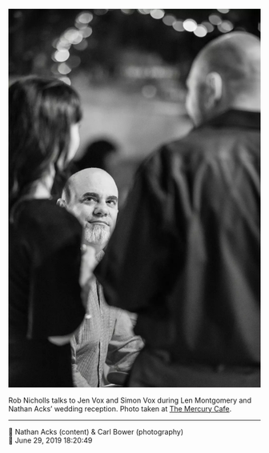 ![Rob Nicholls talks to Jen and Simon Vox](assets/b68cb4ed0a2757cb704635975f61511e.webp)

Rob Nicholls talks to Jen Vox and Simon Vox during Len Montgomery and Nathan Acks’ wedding reception. Photo taken at [The Mercury Cafe](http://mercurycafe.com/).

- - - -

<span aria-hidden="true">👥</span> Nathan Acks (content) & Carl Bower (photography)  
<span aria-hidden="true">📅</span> June 29, 2019 18:20:49
